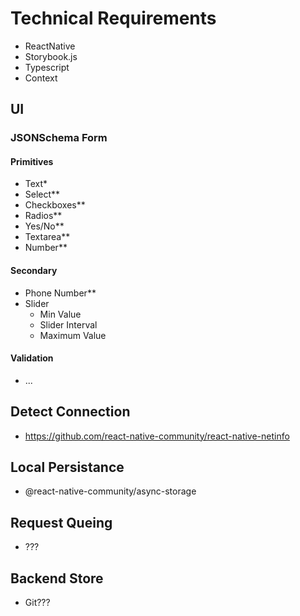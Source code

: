 # Technical Requirements

- ReactNative
- Storybook.js
- Typescript
- Context

## UI

### JSONSchema Form

#### Primitives
- Text*
- Select**
- Checkboxes**
- Radios**
- Yes/No**
- Textarea**
- Number**

#### Secondary
- Phone Number**
- Slider
	- Min Value
	- Slider Interval
	- Maximum Value

#### Validation
-  ...

## Detect Connection
- https://github.com/react-native-community/react-native-netinfo

## Local Persistance
- @react-native-community/async-storage

## Request Queing
- ???

## Backend Store
- Git???